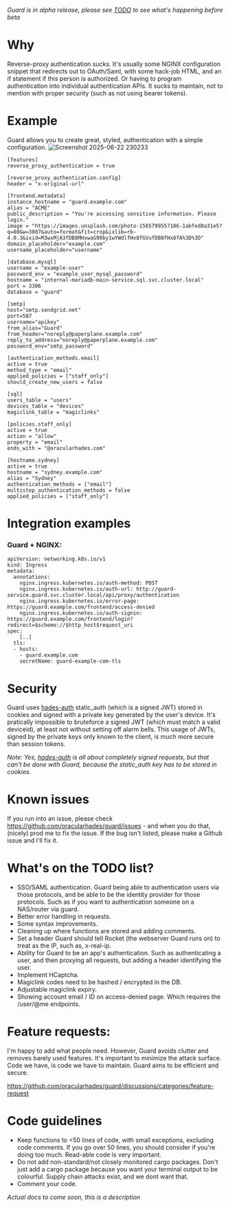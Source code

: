 *Guard is in alpha release, please see [TODO](#whats-on-the-todo-list) to see what's happening before beta*

# Why
Reverse-proxy authentication sucks. It's usually some NGINX configuration snippet that redirects out to OAuth/Saml, with some hack-job HTML, and an if statement if this person is authorized. Or having to program authentication into individual authentication APIs. It sucks to maintain, not to mention with proper security (such as not using bearer tokens).

# Example
Guard allows you to create great, styled, authentication with a simple configuration.
![Screenshot 2025-06-22 230233](https://github.com/user-attachments/assets/40fe9c2f-0f9c-449e-a637-81ec4a89796d)


```
[features]
reverse_proxy_authentication = true

[reverse_proxy_authentication.config]
header = "x-original-url"

[frontend.metadata]
instance_hostname = "guard.example.com"
alias = "ACME"
public_description = "You're accessing sensitive information. Please login."
image = "https://images.unsplash.com/photo-1565799557186-1abfed8a31e5?q=80&w=3087&auto=format&fit=crop&ixlib=rb-4.0.3&ixid=M3wxMjA3fDB8MHxwaG90by1wYWdlfHx8fGVufDB8fHx8fA%3D%3D"
domain_placeholder="example.com"
username_placeholder="username"

[database.mysql]
username = "example-user"
password_env = "example_user_mysql_password"
hostname = "internal-mariadb-main-service.sql.svc.cluster.local"
port = 3306
database = "guard"

[smtp]
host="smtp.sendgrid.net"
port=587
username="apikey"
from_alias="Guard"
from_header="noreply@paperplane.example.com"
reply_to_address="noreply@paperplane.example.com"
password_env="smtp_password"

[authentication_methods.email]
active = true
method_type = "email"
applied_policies = ["staff_only"]
should_create_new_users = false

[sql]
users_table = "users"
devices_table = "devices"
magiclink_table = "magiclinks"

[policies.staff_only]
active = true
action = "allow"
property = "email"
ends_with = "@oracularhades.com"

[hostname.sydney]
active = true
hostname = "sydney.example.com"
alias = "Sydney"
authentication_methods = ["email"]
multistep_authentication_methods = false
applied_policies = ["staff_only"]
```

# Integration examples
### Guard + NGINX:
```
apiVersion: networking.k8s.io/v1
kind: Ingress
metadata:
  annotations:
    nginx.ingress.kubernetes.io/auth-method: POST
    nginx.ingress.kubernetes.io/auth-url: http://guard-service.guard.svc.cluster.local/api/proxy/authentication
    nginx.ingress.kubernetes.io/error-page: https://guard.example.com/frontend/access-denied
    nginx.ingress.kubernetes.io/auth-signin: https://guard.example.com/frontend/login?redirect=$scheme://$http_host$request_uri
spec:
    [..]
  tls:
  - hosts:
    - guard.example.com
    secretName: guard-example-com-tls
```

# Security
Guard uses [hades-auth](https://github.com/oracularhades/hades-auth) static_auth (which is a signed JWT) stored in cookies and signed with a private key generated by the user's device. It's pratically impossible to bruteforce a signed JWT (which must match a valid deviceid), at least not without setting off alarm bells. This usage of JWTs, signed by the private keys only known to the client, is much more secure than session tokens.

*Note: Yes, [hades-auth](https://github.com/oracularhades/hades-auth) is all about completely signed requests, but that can't be done with Guard, because the static_auth key has to be stored in cookies.*

# Known issues
If you run into an issue, please check https://github.com/oracularhades/guard/issues - and when you do that, (nicely) prod me to fix the issue. If the bug isn't listed, please make a Github issue and I'll fix it.

# What's on the TODO list?
- SSO/SAML authentication. Guard being able to authentication users via those protocols, and be able to be the identity provider for those protocols. Such as if you want to authentication someone on a NAS/router via guard.
- Better error handling in requests.
- Some syntax improvements.
- Cleaning up where functions are stored and adding comments.
- Set a header Guard should tell Rocket (the webserver Guard runs on) to treat as the IP, such as, x-real-ip.
- Ability for Guard to be an app's authentication. Such as authenticating a user, and then proxying all requests, but adding a header identifying the user.
- Implement HCaptcha.
- Magiclink codes need to be hashed / encrypted in the DB.
- Adjustable magiclink expiry.
- Showing account email / ID on access-denied page. Which requires the /user/@me endpoints.

# Feature requests:
I'm happy to add what people need. However, Guard avoids clutter and removes barely used features. It's important to minimize the attack surface. Code we have, is code we have to maintain. Guard aims to be efficient and secure.

https://github.com/oracularhades/guard/discussions/categories/feature-request

# Code guidelines
- Keep functions to <50 lines of code, with small exceptions, excluding code comments. If you go over 50 lines, you should consider if you're doing too much. Read-able code is very important.
- Do not add non-standard/not closely monitored cargo packages. Don't just add a cargo package because you want your terminal output to be colourful. Supply chain attacks exist, and we dont want that.
- Comment your code.

*Actual docs to come soon, this is a description*
